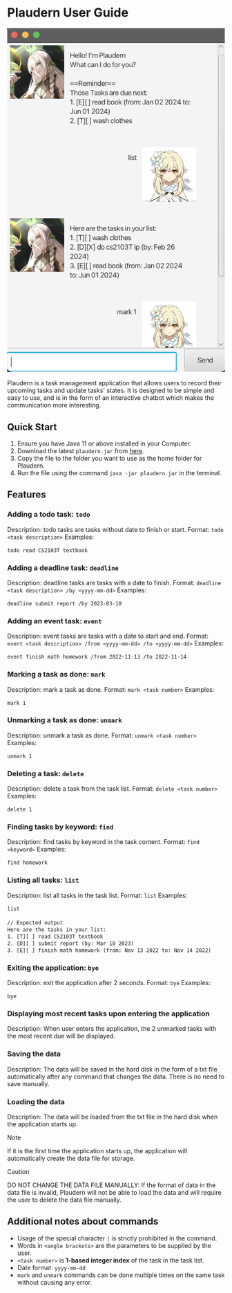 # Plaudern User Guide

![Screenshot of Plaudern](Ui.png)

Plaudern is a task management application that allows users to record their upcoming tasks and update tasks' states. 
It is designed to be simple and easy to use, and is in the form of an interactive chatbot which makes the communication more interesting.

## Quick Start

1. Ensure you have Java 11 or above installed in your Computer.
2. Download the latest `plaudern.jar` from [here](https://github.com/Ella-e/ip/releases).
3. Copy the file to the folder you want to use as the home folder for Plaudern.
4. Run the file using the command `java -jar plaudern.jar` in the terminal.


## Features

### Adding a todo task: `todo`
Description: todo tasks are tasks without date to finish or start.
Format: `todo <task description>`
Examples: 
```
todo read CS2103T textbook
```

### Adding a deadline task: `deadline`
Description: deadline tasks are tasks with a date to finish.
Format: `deadline <task description> /by <yyyy-mm-dd>`
Examples: 
```
deadline submit report /by 2023-03-10
```

### Adding an event task: `event`
Description: event tasks are tasks with a date to start and end.
Format: `event <task description> /from <yyyy-mm-dd> /to <yyyy-mm-dd>`
Examples:
```
event finish math homework /from 2022-11-13 /to 2022-11-14
```

### Marking a task as done: `mark`
Description: mark a task as done.
Format: `mark <task number>`
Examples:
```
mark 1
```

### Unmarking a task as done: `unmark`
Description: unmark a task as done.
Format: `unmark <task number>`
Examples:
```
unmark 1
```

### Deleting a task: `delete`
Description: delete a task from the task list.
Format: `delete <task number>`
Examples:
```
delete 1
```

### Finding tasks by keyword: `find`
Description: find tasks by keyword in the task content.
Format: `find <keyword>`
Examples:
```
find homework
```

### Listing all tasks: `list`
Description: list all tasks in the task list.
Format: `list`
Examples:
```
list

// Expected output
Here are the tasks in your list:
1. [T][ ] read CS2103T textbook
2. [D][ ] submit report (by: Mar 10 2023)
3. [E][ ] finish math homework (from: Nov 13 2022 to: Nov 14 2022)
```

### Exiting the application: `bye`
Description: exit the application after 2 seconds.
Format: `bye`
Examples:
```
bye
```

### Displaying most recent tasks upon entering the application
Description: When user enters the application, the 2 unmarked tasks with the most recent due will be displayed.

### Saving the data
Description: The data will be saved in the hard disk in the form of a txt file automatically after any command that changes the data. There is no need to save manually.

### Loading the data
Description: The data will be loaded from the txt file in the hard disk when the application starts up.
>[!NOTE]
> If it is the first time the application starts up, the application will automatically create the data file for storage.

>[!CAUTION]
> DO NOT CHANGE THE DATA FILE MANUALLY: If the format of data in the data file is invalid, Plaudern will not be able to load the data and will require the user to delete the data file manually.

## Additional notes about commands
- Usage of the special character `|` is strictly prohibited in the command.
- Words in `<angle brackets>` are the parameters to be supplied by the user.
- `<task number>` is **1-based integer index** of the task in the task list.
- Date format: `yyyy-mm-dd`
- `mark` and `unmark` commands can be done multiple times on the same task without causing any error.